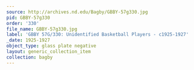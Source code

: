 ```yaml
---
source: http://archives.nd.edu/Bagby/GBBY-57g330.jpg
pid: GBBY-57g330
order: '330'
file_name: GBBY-57g330.jpg
label: 'GBBY 57G/330: Unidentified Basketball Players - c1925-1927'
_date: 1925-1927
object_type: glass plate negative
layout: generic_collection_item
collection: bagby
---
```

